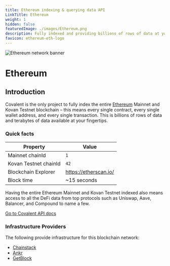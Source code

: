 ```yaml
---
title: Ethereum indexing & querying data API
LinkTitle: Ethereum
weight: 1
hidden: false
featuredImage: ./images/Ethereum.png
description: Fully indexed and providing billions of rows of data at your fingertips. 
favicon: ethereum-eth-logo
---
```


![Ethereum network banner](../images/Ethereum.png)

# Ethereum

## Introduction

Covalent is the only project to fully index the entire [Ethereum](https://ethereum.org/en/) Mainnet and Kovan Testnet blockchain – this means every single contract, every single wallet address, and every single transaction. This is billions of rows of data and terabytes of data available at your fingertips.


### Quick facts

<TableWrap>

|Property|Value|
|---|---|
|Mainnet chainId|`1`|
|Kovan Testnet chainId|`42`|
|Blockchain Explorer|https://etherscan.io/|
|Block time|~15 seconds|

</TableWrap>


<!-- ### Overview Video
<YouTube id="kdwfIrRJ4DE"/> -->

Having the entire Ethereum Mainnet and Kovan Testnet indexed also means access to all the DeFi data from top protocols such as Uniswap, Aave, Balancer, and Compound to name a few. 

<a target="_blank" class="Button Button-is-docs-primary" href="https://www.covalenthq.com/docs/api/">Go to Covalent API docs</a>


### Infrastructure Providers
The following provide infrastructure for this blockchain network:
* [Chainstack](../../service-providers/chainstack)
* [Ankr](../../service-providers/ankr)
* [GetBlock](../../service-providers/getblock)